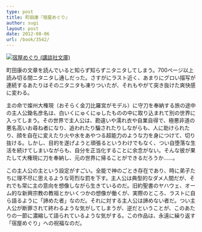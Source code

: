 ```yaml
---
type: post
title: 町田康『宿屋めぐり』
author: sugi
layout: post
date: 2012-08-06
url: /book/3542/
---
```

<a href="http://www.amazon.co.jp/exec/obidos/ASIN/4062773074/chezsugi-22/ref=nosim/" onclick="_gaq.push(['_trackEvent', 'outbound-article', 'http://www.amazon.co.jp/exec/obidos/ASIN/4062773074/chezsugi-22/ref=nosim/', '']);" name="amazletlink" target="_blank"><img src="http://i1.wp.com/ecx.images-amazon.com/images/I/51PWQjG5OlL._SL160_.jpg?w=660" alt="宿屋めぐり (講談社文庫)" class="alignleft"  data-recalc-dims="1" /></a>

町田康の文章を読んでいると知らず知らずニタニタしてしまう。700ページ以上読み切る間ニタニタし通しだった。さすがにラスト近く、あまりにグロい描写が連続するあたりはそのニタニタも凍りついたが、それもやがて突き抜けた爽快感に変わる。

主の命で燦州大権現（おそらく金刀比羅宮がモデル）に守刀を奉納する旅の途中の主人公鋤名彦名は、白いくにゅくにゅしたものの中に取り込まれて別の世界に入ってしまう。その世界で主人公は、勘違いや濡れ衣や自業自得で、極悪非道の悪名高いお尋ね者になり、追われたり騙されたりしながらも、人に助けられたり、顔を自在に変えたり火や水をあやつる超能力のような力を身につけて、切り抜ける。しかし、目的を遂げようと頑張るというわけでもなく、つい自堕落な生活を続けてしまいながらも、自分を正当化することに余念がない。そんな彼が果たして大権現に刀を奉納し、元の世界に帰ることができるだろうか……。

この主人公の主という設定がすごい。全能で神のごとき存在であり、時に弟子たちに理不尽に思えるような苛烈な罰を下す。主人公は典型的なダメ人間だが、それでも常に主の意向を想像しながら生きているのだ。旧約聖書のヤハウェ、オーム的な新興宗教の教祖とかいくつかの想像が働くが、実際のところ、ラストに自ら語るように「諦めた者」なのだ。それに対する主人公は諦めない者だ。つい主人公が断罪されて終わるような気がしてしまうが、逆だということが、このあたりの一節に濃縮して語られているような気がする。この作品は、永遠に繰り返す「宿屋めぐり」への祝福なのだ。